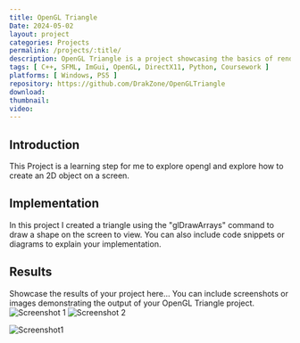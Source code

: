 ```yaml
---
title: OpenGL Triangle
Date: 2024-05-02
layout: project
categories: Projects
permalink: /projects/:title/
description: OpenGL Triangle is a project showcasing the basics of rendering a simple triangle using OpenGL in C++. It's a fundamental step in understanding graphics programming.
tags: [ C++, SFML, ImGui, OpenGL, DirectX11, Python, Coursework ]
platforms: [ Windows, PS5 ]
repository: https://github.com/DrakZone/OpenGLTriangle
download: 
thumbnail:
video:
---
```

## Introduction
This Project is a learning step for me to explore opengl and explore how to create an 2D object on a screen.

## Implementation
In this project I created a triangle using the "glDrawArrays" command to draw a shape on the screen to view.
You can also include code snippets or diagrams to explain your implementation.

## Results
Showcase the results of your project here...
You can include screenshots or images demonstrating the output of your OpenGL Triangle project.
<img src="image1.jpg" alt="Screenshot 1">
<img src="image2.jpg" alt="Screenshot 2">

![Screenshot1]()